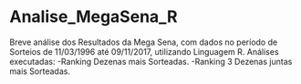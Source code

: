 # Analise_MegaSena_R
Breve análise dos Resultados da Mega Sena, com dados no período de Sorteios de 11/03/1996 até 09/11/2017, utilizando Linguagem R.
Análises executadas:
-Ranking Dezenas mais Sorteadas.
-Ranking 3 Dezenas juntas mais Sorteadas.

